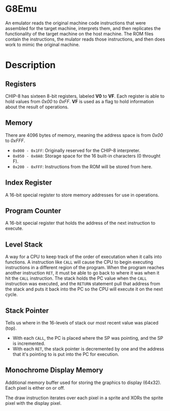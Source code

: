 # G8Emu

An emulator reads the original machine code instructions that were assembled for the target machine, interprets them, and then replicates the functionality of the target machine on the host machine. The ROM files contain the instructions, the mulator reads those instructions, and then does work to mimic the original machine.

# Description

## Registers

CHIP-8 has sixteen 8-bit registers, labeled **V0** to **VF**. Each register is able to hold values from _0x00_ to _0xFF_. **VF** is used as a flag to hold information about the result of operations.

## Memory

There are 4096 bytes of memory, meaning the address space is from _0x00_ to _0xFFF_.

- `0x000 - 0x1FF`: Originally reserved for the CHIP-8 interpreter.
- `0x050 - 0x0A0`: Storage space for the 16 built-in characters (0 throught F).
- `0x200 - 0xFFF`: Instructions from the ROM will be stored from here.

## Index Register

A 16-bit special register to store memory addresses for use in operations.

## Program Counter

A 16-bit special register that holds the address of the next instruction to execute.

## Level Stack

A way for a CPU to keep track of the order of executation when it calls into functions. A instruction like `CALL` will cause the CPU to begin executing instructions in a different region of the program. When the program reaches another instruction `RET`, it must be able to go back to where it was when it hit the `CALL` instruction. The stack holds the PC value when the `CALL` instruction was executed, and the `RETURN` statement pull that address from the stack and puts it back into the PC so the CPU will execute it on the next cycle.

## Stack Pointer

Tells us where in the 16-levels of stack our most recent value was placed (top).

- With each `CALL`, the PC is placed where the SP was pointing, and the SP is incremented.
- With each `RET`, the stack pointer is decremented by one and the address that it's pointing to is put into the PC for execution.

## Monochrome Display Memory

Additional memory buffer used for storing the graphics to display (64x32). Each pixel is either on or off.

The draw instruction iterates over each pixel in a sprite and XORs the sprite pixel with the display pixel.

